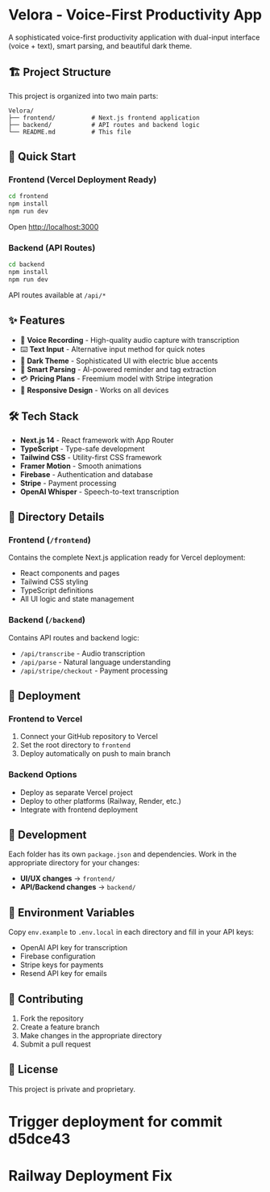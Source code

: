 # Velora - Voice-First Productivity App

A sophisticated voice-first productivity application with dual-input interface (voice + text), smart parsing, and beautiful dark theme.

## 🏗️ Project Structure

This project is organized into two main parts:

```
Velora/
├── frontend/          # Next.js frontend application
├── backend/           # API routes and backend logic
└── README.md          # This file
```

## 🚀 Quick Start

### Frontend (Vercel Deployment Ready)
```bash
cd frontend
npm install
npm run dev
```
Open [http://localhost:3000](http://localhost:3000)

### Backend (API Routes)
```bash
cd backend
npm install
npm run dev
```
API routes available at `/api/*`

## ✨ Features

- 🎤 **Voice Recording** - High-quality audio capture with transcription
- ⌨️ **Text Input** - Alternative input method for quick notes
- 🎨 **Dark Theme** - Sophisticated UI with electric blue accents
- 🧠 **Smart Parsing** - AI-powered reminder and tag extraction
- 💳 **Pricing Plans** - Freemium model with Stripe integration
- 📱 **Responsive Design** - Works on all devices

## 🛠️ Tech Stack

- **Next.js 14** - React framework with App Router
- **TypeScript** - Type-safe development
- **Tailwind CSS** - Utility-first CSS framework
- **Framer Motion** - Smooth animations
- **Firebase** - Authentication and database
- **Stripe** - Payment processing
- **OpenAI Whisper** - Speech-to-text transcription

## 📁 Directory Details

### Frontend (`/frontend`)
Contains the complete Next.js application ready for Vercel deployment:
- React components and pages
- Tailwind CSS styling
- TypeScript definitions
- All UI logic and state management

### Backend (`/backend`)
Contains API routes and backend logic:
- `/api/transcribe` - Audio transcription
- `/api/parse` - Natural language understanding
- `/api/stripe/checkout` - Payment processing

## 🚀 Deployment

### Frontend to Vercel
1. Connect your GitHub repository to Vercel
2. Set the root directory to `frontend`
3. Deploy automatically on push to main branch

### Backend Options
- Deploy as separate Vercel project
- Deploy to other platforms (Railway, Render, etc.)
- Integrate with frontend deployment

## 🔧 Development

Each folder has its own `package.json` and dependencies. Work in the appropriate directory for your changes:

- **UI/UX changes** → `frontend/`
- **API/Backend changes** → `backend/`

## 📝 Environment Variables

Copy `env.example` to `.env.local` in each directory and fill in your API keys:
- OpenAI API key for transcription
- Firebase configuration
- Stripe keys for payments
- Resend API key for emails

## 🤝 Contributing

1. Fork the repository
2. Create a feature branch
3. Make changes in the appropriate directory
4. Submit a pull request

## 📄 License

This project is private and proprietary.
# Trigger deployment for commit d5dce43
# Railway Deployment Fix
